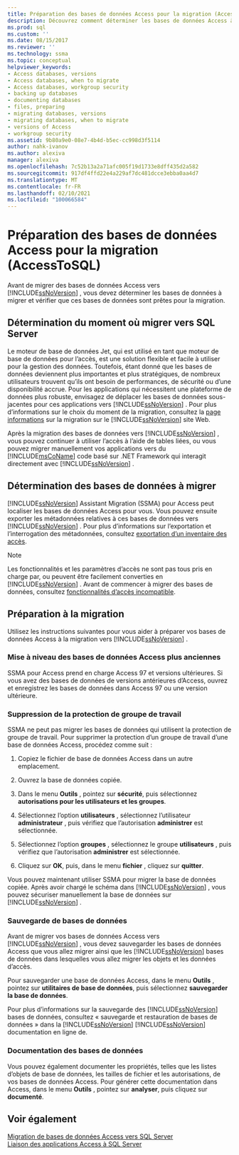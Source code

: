 ```yaml
---
title: Préparation des bases de données Access pour la migration (AccessToSQL) | Microsoft Docs
description: Découvrez comment déterminer les bases de données Access à migrer vers SQL Server ou Azure SQL Database et vérifier que ces bases de données sont prêtes pour la migration.
ms.prod: sql
ms.custom: ''
ms.date: 08/15/2017
ms.reviewer: ''
ms.technology: ssma
ms.topic: conceptual
helpviewer_keywords:
- Access databases, versions
- Access databases, when to migrate
- Access databases, workgroup security
- backing up databases
- documenting databases
- files, preparing
- migrating databases, versions
- migrating databases, when to migrate
- versions of Access
- workgroup security
ms.assetid: 9b80a9e0-08e7-4b4d-b5ec-cc998d3f5114
author: nahk-ivanov
ms.author: alexiva
manager: alexiva
ms.openlocfilehash: 7c52b13a2a71afc005f19d1733e8dff435d2a582
ms.sourcegitcommit: 917df4ffd22e4a229af7dc481dcce3ebba0aa4d7
ms.translationtype: MT
ms.contentlocale: fr-FR
ms.lasthandoff: 02/10/2021
ms.locfileid: "100066584"
---
```

# <a name="preparing-access-databases-for-migration-accesstosql"></a>Préparation des bases de données Access pour la migration (AccessToSQL)
Avant de migrer des bases de données Access vers [!INCLUDE[ssNoVersion](../../includes/ssnoversion-md.md)] , vous devez déterminer les bases de données à migrer et vérifier que ces bases de données sont prêtes pour la migration.  
  
## <a name="determining-when-to-migrate-to-sql-server"></a>Détermination du moment où migrer vers SQL Server  
Le moteur de base de données Jet, qui est utilisé en tant que moteur de base de données pour l’accès, est une solution flexible et facile à utiliser pour la gestion des données. Toutefois, étant donné que les bases de données deviennent plus importantes et plus stratégiques, de nombreux utilisateurs trouvent qu’ils ont besoin de performances, de sécurité ou d’une disponibilité accrue. Pour les applications qui nécessitent une plateforme de données plus robuste, envisagez de déplacer les bases de données sous-jacentes pour ces applications vers [!INCLUDE[ssNoVersion](../../includes/ssnoversion-md.md)] . Pour plus d’informations sur le choix du moment de la migration, consultez la [page informations](https://go.microsoft.com/fwlink/?LinkId=68571) sur la migration sur le [!INCLUDE[ssNoVersion](../../includes/ssnoversion-md.md)] site Web.  
  
Après la migration des bases de données vers [!INCLUDE[ssNoVersion](../../includes/ssnoversion-md.md)] , vous pouvez continuer à utiliser l’accès à l’aide de tables liées, ou vous pouvez migrer manuellement vos applications vers du [!INCLUDE[msCoName](../../includes/msconame_md.md)] code basé sur .NET Framework qui interagit directement avec [!INCLUDE[ssNoVersion](../../includes/ssnoversion-md.md)] .  
  
## <a name="determining-which-databases-to-migrate"></a>Détermination des bases de données à migrer  
[!INCLUDE[ssNoVersion](../../includes/ssnoversion-md.md)] Assistant Migration (SSMA) pour Access peut localiser les bases de données Access pour vous. Vous pouvez ensuite exporter les métadonnées relatives à ces bases de données vers [!INCLUDE[ssNoVersion](../../includes/ssnoversion-md.md)] . Pour plus d’informations sur l’exportation et l’interrogation des métadonnées, consultez [exportation d’un inventaire des accès](exporting-an-access-inventory-accesstosql.md).  

   > [!NOTE]
   > Les fonctionnalités et les paramètres d’accès ne sont pas tous pris en charge par, ou peuvent être facilement converties en [!INCLUDE[ssNoVersion](../../includes/ssnoversion-md.md)] . Avant de commencer à migrer des bases de données, consultez [fonctionnalités d’accès incompatible](incompatible-access-features-accesstosql.md).
  
## <a name="preparing-for-migration"></a>Préparation à la migration  
Utilisez les instructions suivantes pour vous aider à préparer vos bases de données Access à la migration vers [!INCLUDE[ssNoVersion](../../includes/ssnoversion-md.md)] .  
  
### <a name="upgrading-older-access-databases"></a>Mise à niveau des bases de données Access plus anciennes  
SSMA pour Access prend en charge Access 97 et versions ultérieures. Si vous avez des bases de données de versions antérieures d’Access, ouvrez et enregistrez les bases de données dans Access 97 ou une version ultérieure.  
  
### <a name="removing-workgroup-protection"></a>Suppression de la protection de groupe de travail  
SSMA ne peut pas migrer les bases de données qui utilisent la protection de groupe de travail. Pour supprimer la protection d’un groupe de travail d’une base de données Access, procédez comme suit :  
  
1.  Copiez le fichier de base de données Access dans un autre emplacement.  
  
2.  Ouvrez la base de données copiée.  
  
3.  Dans le menu **Outils** , pointez sur **sécurité**, puis sélectionnez **autorisations pour les utilisateurs et les groupes**.  
  
4.  Sélectionnez l’option **utilisateurs** , sélectionnez l’utilisateur **administrateur** , puis vérifiez que l’autorisation **administrer** est sélectionnée.  
  
5.  Sélectionnez l’option **groupes** , sélectionnez le groupe **utilisateurs** , puis vérifiez que l’autorisation **administrer** est sélectionnée.  
  
6.  Cliquez sur **OK**, puis, dans le menu **fichier** , cliquez sur **quitter**.  
  
Vous pouvez maintenant utiliser SSMA pour migrer la base de données copiée. Après avoir chargé le schéma dans [!INCLUDE[ssNoVersion](../../includes/ssnoversion-md.md)] , vous pouvez sécuriser manuellement la base de données sur [!INCLUDE[ssNoVersion](../../includes/ssnoversion-md.md)] .  
  
### <a name="backing-up-databases"></a>Sauvegarde de bases de données  
Avant de migrer vos bases de données Access vers [!INCLUDE[ssNoVersion](../../includes/ssnoversion-md.md)] , vous devez sauvegarder les bases de données Access que vous allez migrer ainsi que les [!INCLUDE[ssNoVersion](../../includes/ssnoversion-md.md)] bases de données dans lesquelles vous allez migrer les objets et les données d’accès.  
  
Pour sauvegarder une base de données Access, dans le menu **Outils** , pointez sur **utilitaires de base de données**, puis sélectionnez **sauvegarder la base de données**.  
  
Pour plus d’informations sur la sauvegarde des [!INCLUDE[ssNoVersion](../../includes/ssnoversion-md.md)] bases de données, consultez « sauvegarde et restauration de bases de données » dans la [!INCLUDE[ssNoVersion](../../includes/ssnoversion-md.md)] [!INCLUDE[ssNoVersion](../../includes/ssnoversion-md.md)] documentation en ligne de.  
  
### <a name="documenting-databases"></a>Documentation des bases de données  
Vous pouvez également documenter les propriétés, telles que les listes d’objets de base de données, les tailles de fichier et les autorisations, de vos bases de données Access. Pour générer cette documentation dans Access, dans le menu **Outils** , pointez sur **analyser**, puis cliquez sur **documenté**.  
  
## <a name="see-also"></a>Voir également  
[Migration de bases de données Access vers SQL Server](migrating-access-databases-to-sql-server-azure-sql-db-accesstosql.md)  
[Liaison des applications Access à SQL Server](linking-access-applications-to-sql-server-azure-sql-db-accesstosql.md)
